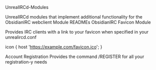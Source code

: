 UnrealIRCd-Modules

UnrealIRCd modules that implement additional functionality for the ObsidianIRC webclient
Module READMEs
ObsidianIRC Favicon Module

Provides IRC clients with a link to your favicon when specified in your unrealircd.conf

icon {
  host 'https://example.com/favicon.ico';
}

Account Registration
Provides the command /REGISTER for all your registration-y needs
